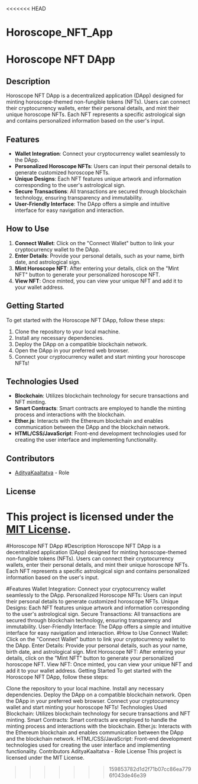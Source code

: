 <<<<<<< HEAD
# Horoscope_NFT_App


# Horoscope NFT DApp

## Description

Horoscope NFT DApp is a decentralized application (DApp) designed for minting horoscope-themed non-fungible tokens (NFTs). Users can connect their cryptocurrency wallets, enter their personal details, and mint their unique horoscope NFTs. Each NFT represents a specific astrological sign and contains personalized information based on the user's input.

## Features

- **Wallet Integration**: Connect your cryptocurrency wallet seamlessly to the DApp.
- **Personalized Horoscope NFTs**: Users can input their personal details to generate customized horoscope NFTs.
- **Unique Designs**: Each NFT features unique artwork and information corresponding to the user's astrological sign.
- **Secure Transactions**: All transactions are secured through blockchain technology, ensuring transparency and immutability.
- **User-Friendly Interface**: The DApp offers a simple and intuitive interface for easy navigation and interaction.

## How to Use

1. **Connect Wallet**: Click on the "Connect Wallet" button to link your cryptocurrency wallet to the DApp.
2. **Enter Details**: Provide your personal details, such as your name, birth date, and astrological sign.
3. **Mint Horoscope NFT**: After entering your details, click on the "Mint NFT" button to generate your personalized horoscope NFT.
4. **View NFT**: Once minted, you can view your unique NFT and add it to your wallet address.

## Getting Started

To get started with the Horoscope NFT DApp, follow these steps:

1. Clone the repository to your local machine.
2. Install any necessary dependencies.
3. Deploy the DApp on a compatible blockchain network.
4. Open the DApp in your preferred web browser.
5. Connect your cryptocurrency wallet and start minting your horoscope NFTs!

## Technologies Used

- **Blockchain**: Utilizes blockchain technology for secure transactions and NFT minting.
- **Smart Contracts**: Smart contracts are employed to handle the minting process and interactions with the blockchain.
- **Ether.js**: Interacts with the Ethereum blockchain and enables communication between the DApp and the blockchain network.
- **HTML/CSS/JavaScript**: Front-end development technologies used for creating the user interface and implementing functionality.

## Contributors

- [AdityaKaaltatva](link-to-github-profile) - Role

## License

This project is licensed under the [MIT License](LICENSE).
=======
#Horoscope NFT DApp
#Description
Horoscope NFT DApp is a decentralized application (DApp) designed for minting horoscope-themed non-fungible tokens (NFTs). Users can connect their cryptocurrency wallets, enter their personal details, and mint their unique horoscope NFTs. Each NFT represents a specific astrological sign and contains personalized information based on the user's input.

#Features
Wallet Integration: Connect your cryptocurrency wallet seamlessly to the DApp.
Personalized Horoscope NFTs: Users can input their personal details to generate customized horoscope NFTs.
Unique Designs: Each NFT features unique artwork and information corresponding to the user's astrological sign.
Secure Transactions: All transactions are secured through blockchain technology, ensuring transparency and immutability.
User-Friendly Interface: The DApp offers a simple and intuitive interface for easy navigation and interaction.
#How to Use
Connect Wallet: Click on the "Connect Wallet" button to link your cryptocurrency wallet to the DApp.
Enter Details: Provide your personal details, such as your name, birth date, and astrological sign.
Mint Horoscope NFT: After entering your details, click on the "Mint NFT" button to generate your personalized horoscope NFT.
View NFT: Once minted, you can view your unique NFT and add it to your wallet address.
Getting Started
To get started with the Horoscope NFT DApp, follow these steps:

Clone the repository to your local machine.
Install any necessary dependencies.
Deploy the DApp on a compatible blockchain network.
Open the DApp in your preferred web browser.
Connect your cryptocurrency wallet and start minting your horoscope NFTs!
Technologies Used
Blockchain: Utilizes blockchain technology for secure transactions and NFT minting.
Smart Contracts: Smart contracts are employed to handle the minting process and interactions with the blockchain.
Ether.js: Interacts with the Ethereum blockchain and enables communication between the DApp and the blockchain network.
HTML/CSS/JavaScript: Front-end development technologies used for creating the user interface and implementing functionality.
Contributors
AdityaKaaltatva - Role
License
This project is licensed under the MIT License.





>>>>>>> 159853782d1d2f71b07cc86ea7796f043de46e39

